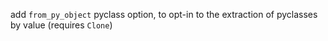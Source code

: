 add `from_py_object` pyclass option, to opt-in to the extraction of pyclasses by value (requires `Clone`)

